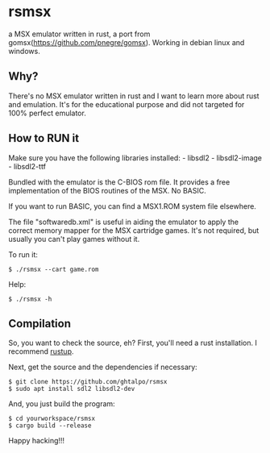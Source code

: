 # rsmsx
 a MSX emulator written in rust, a port from gomsx(https://github.com/pnegre/gomsx). Working in debian linux and windows.

## Why?
 There's no MSX emulator written in rust and I want to learn more about rust and emulation. It's for the educational purpose and did not targeted for 100% perfect emulator.

How to RUN it
-------------

Make sure you have the following libraries installed:
    - libsdl2
    - libsdl2-image
    - libsdl2-ttf

Bundled with the emulator is the C-BIOS rom file. It provides a free implementation of the
BIOS routines of the MSX. No BASIC.

If you want to run BASIC, you can find a MSX1.ROM system file elsewhere.

The file "softwaredb.xml" is useful in aiding the emulator to apply the correct memory mapper
for the MSX cartridge games. It's not required, but usually you can't play games without it.

To run it:

    $ ./rsmsx --cart game.rom

Help:

    $ ./rsmsx -h

Compilation
-----------

So, you want to check the source, eh? First, you'll need a rust installation. I recommend [rustup](https://rustup.rs/).

Next, get the source and the dependencies if necessary:

    $ git clone https://github.com/ghtalpo/rsmsx
    $ sudo apt install sdl2 libsdl2-dev

And, you just build the program:

    $ cd yourworkspace/rsmsx
    $ cargo build --release

Happy hacking!!!